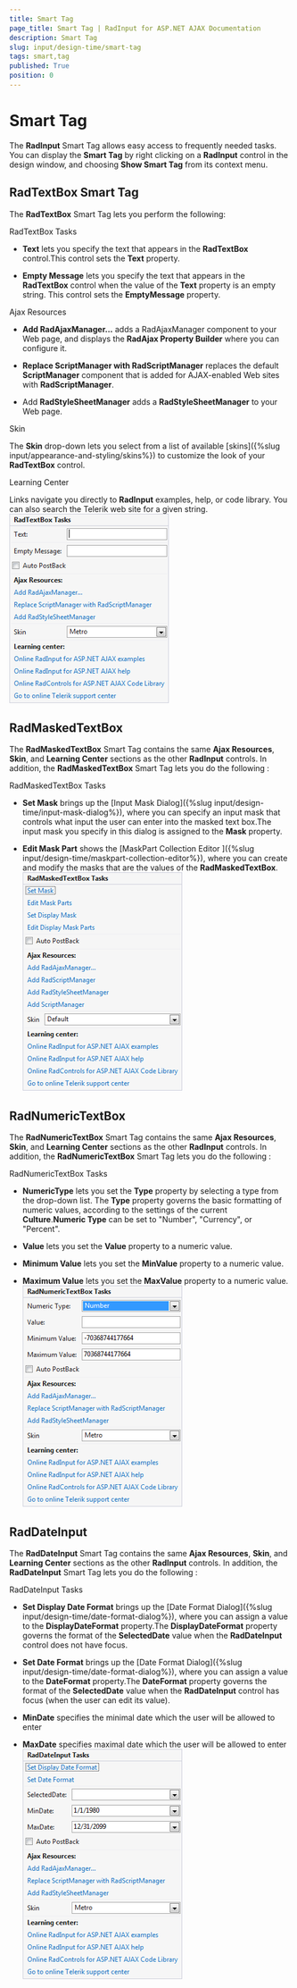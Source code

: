 ```yaml
---
title: Smart Tag
page_title: Smart Tag | RadInput for ASP.NET AJAX Documentation
description: Smart Tag
slug: input/design-time/smart-tag
tags: smart,tag
published: True
position: 0
---
```


# Smart Tag



The **RadInput** Smart Tag allows easy access to frequently needed tasks. You can display the **Smart Tag** by right clicking on a **RadInput** control in the design window, and choosing **Show Smart Tag** from its context menu.

## RadTextBox Smart Tag

The **RadTextBox** Smart Tag lets you perform the following:

RadTextBox Tasks

* **Text** lets you specify the text that appears in the **RadTextBox** control.This control sets the **Text** property.

* **Empty Message** lets you specify the text that appears in the **RadTextBox** control when the value of the **Text** property is an empty string. This control sets the **EmptyMessage** property.

Ajax Resources

* **Add RadAjaxManager...** adds a RadAjaxManager component to your Web page, and displays the **RadAjax Property Builder** where you can configure it.

* **Replace ScriptManager with RadScriptManager** replaces the default **ScriptManager** component that is added for AJAX-enabled Web sites with **RadScriptManager**.

* Add **RadStyleSheetManager** adds a **RadStyleSheetManager** to your Web page.

Skin

The **Skin** drop-down lets you select from a list of available [skins]({%slug input/appearance-and-styling/skins%}) to customize the look of your **RadTextBox** control.

Learning Center

Links navigate you directly to **RadInput** examples, help, or code library. You can also search the Telerik web site for a given string.
![Smart Tag](images/RadTextBoxSmartTag.png)

## RadMaskedTextBox

The **RadMaskedTextBox** Smart Tag contains the same **Ajax Resources**, **Skin**, and **Learning Center** sections as the other **RadInput** controls. In addition, the **RadMaskedTextBox** Smart Tag lets you do the following :

RadMaskedTextBox Tasks

* **Set Mask** brings up the [Input Mask Dialog]({%slug input/design-time/input-mask-dialog%}), where you can specify an input mask that controls what input the user can enter into the masked text box.The input mask you specify in this dialog is assigned to the **Mask** property.

* **Edit Mask Part** shows the [MaskPart Collection Editor ]({%slug input/design-time/maskpart-collection-editor%}), where you can create and modify the masks that are the values of the **RadMaskedTextBox**.
![Smart Tag](images/RadMaskedTextBoxSmartTag.png)

## RadNumericTextBox

The **RadNumericTextBox** Smart Tag contains the same **Ajax Resources**, **Skin**, and **Learning Center** sections as the other **RadInput** controls. In addition, the **RadNumericTextBox** Smart Tag lets you do the following :

RadNumericTextBox Tasks

* **NumericType** lets you set the **Type** property by selecting a type from the drop-down list. The **Type** property governs the basic formatting of numeric values, according to the settings of the current **Culture**.**Numeric Type** can be set to "Number", "Currency", or "Percent".

* **Value** lets you set the **Value** property to a numeric value.

* **Minimum Value** lets you set the **MinValue** property to a numeric value.

* **Maximum Value** lets you set the **MaxValue** property to a numeric value.
![Smart tag](images/RadNumericTextBoxSmartTag.png)

## RadDateInput

The **RadDateInput** Smart Tag contains the same **Ajax Resources**, **Skin**, and **Learning Center** sections as the other **RadInput** controls. In addition, the **RadDateInput** Smart Tag lets you do the following :

RadDateInput Tasks

* **Set Display Date Format** brings up the [Date Format Dialog]({%slug input/design-time/date-format-dialog%}), where you can assign a value to the **DisplayDateFormat** property.The **DisplayDateFormat** property governs the format of the **SelectedDate** value when the **RadDateInput** control does not have focus.

* **Set Date Format** brings up the [Date Format Dialog]({%slug input/design-time/date-format-dialog%}), where you can assign a value to the **DateFormat** property.The **DateFormat** property governs the format of the **SelectedDate** value when the **RadDateInput** control has focus (when the user can edit its value).

* **MinDate** specifies the minimal date which the user will be allowed to enter

* **MaxDate** specifies maximal date which the user will be allowed to enter
![Smart tag](images/RadDateInputSmartTag.png)
